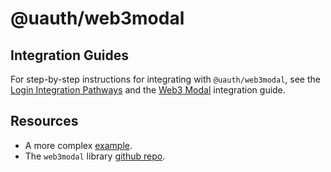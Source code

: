 # @uauth/web3modal

## Integration Guides

For step-by-step instructions for integrating with `@uauth/web3modal`, see the [Login Integration Pathways](https://docs.unstoppabledomains.com/login-with-unstoppable/get-started-login/integration-pathways/) and the [Web3 Modal](https://docs.unstoppabledomains.com/login-with-unstoppable/login-integration-guides/web3-modal-guide/) integration guide.

## Resources

- A more complex [example](../../examples/web3modal/README.md).
- The `web3modal` library [github repo](https://github.com/Web3Modal/web3modal).
